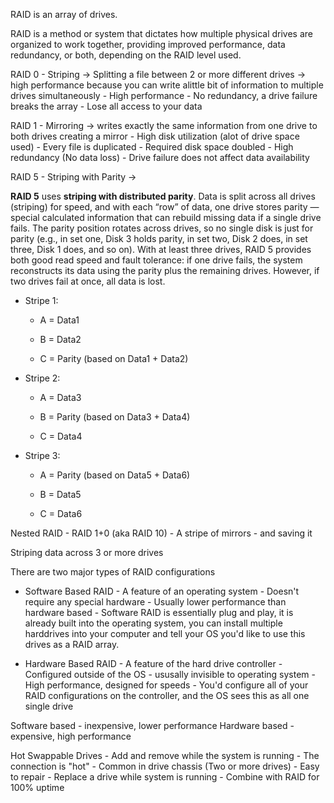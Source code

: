 
RAID is an array of drives.

RAID is a method or system that dictates how multiple physical drives are organized to work together, providing improved performance, data redundancy, or both, depending on the RAID level used.

RAID 0 - Striping -> Splitting a file between 2 or more different drives -> high performance because you can write alittle bit of information to multiple drives simultaneously
		- High performance
		- No redundancy, a drive failure breaks the array
		- Lose all access to your data

RAID 1 - Mirroring -> writes exactly the same information from one drive to both drives creating a mirror
		- High disk utilization (alot of drive space used)
			- Every file is duplicated
			- Required disk space doubled
		 - High redundancy (No data loss)
			 -  Drive failure does not affect data availability
			 
RAID 5 -  Striping with Parity -> 

**RAID 5** uses **striping with distributed parity**. Data is split across all drives (striping) for speed, and with each “row” of data, one drive stores parity — special calculated information that can rebuild missing data if a single drive fails. The parity position rotates across drives, so no single disk is just for parity (e.g., in set one, Disk 3 holds parity, in set two, Disk 2 does, in set three, Disk 1 does, and so on). With at least three drives, RAID 5 provides both good read speed and fault tolerance: if one drive fails, the system reconstructs its data using the parity plus the remaining drives. However, if two drives fail at once, all data is lost.

- Stripe 1:
    
    - A = Data1
        
    - B = Data2
        
    - C = Parity (based on Data1 + Data2)
        
- Stripe 2:
    
    - A = Data3
        
    - B = Parity (based on Data3 + Data4)
        
    - C = Data4
        
- Stripe 3:
    
    - A = Parity (based on Data5 + Data6)
        
    - B = Data5
        
    - C = Data6


Nested RAID - RAID 1+0 (aka RAID 10)
	- A stripe of mirrors
	- and saving it 

Striping data across 3 or more drives 


There are two major types of RAID configurations

- Software Based RAID
		- A feature of an operating system
		- Doesn't require any special hardware
		- Usually lower performance than hardware based
		- Software RAID is essentially plug and play, it is already built          into the operating system, you can install multiple harddrives into your computer and tell your OS you'd like to use this drives as a RAID array.


- Hardware Based RAID
		- A feature of the hard drive controller
		- Configured outside of the OS
			- ususally invisible to operating system
		- High performance, designed for speeds
		- You'd configure all of your RAID configurations on the controller, and the OS sees this as all one single drive


Software based - inexpensive, lower performance
Hardware based - expensive, high performance

Hot Swappable Drives
	- Add and remove while the system is running
		- The connection is "hot"
	- Common in drive chassis (Two or more drives)
	- Easy to repair
		- Replace a drive while system is running
		- Combine with RAID for 100% uptime